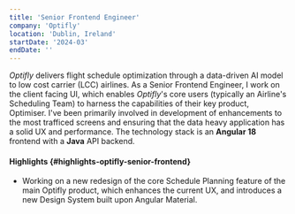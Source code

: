 ```yaml
---
title: 'Senior Frontend Engineer'
company: 'Optifly'
location: 'Dublin, Ireland'
startDate: '2024-03'
endDate: ''
---
```


_Optifly_ delivers flight schedule optimization through a data-driven AI model to low cost carrier (LCC) airlines. As a Senior Frontend Engineer, I work on the client facing UI, which enables _Optifly_'s core users (typically an Airline's Scheduling Team) to harness the capabilities of their key product, Optimiser. I've been primarily involved in development of enhancements to the most trafficed screens and ensuring that the data heavy application has a solid UX and performance. The technology stack is an **Angular 18** frontend with a **Java** API backend.

#### Highlights {#highlights-optifly-senior-frontend}

- Working on a new redesign of the core Schedule Planning feature of the
  main Optifly product, which enhances the current UX, and introduces a new Design System built upon Angular Material.
